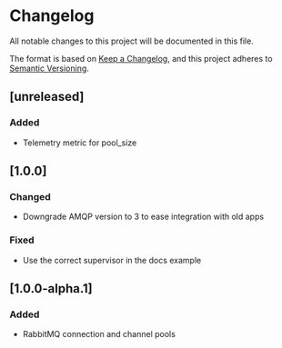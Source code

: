 # Changelog

All notable changes to this project will be documented in this file.

The format is based on [Keep a Changelog](https://keepachangelog.com/en/1.1.0/),
and this project adheres to [Semantic Versioning](https://semver.org/spec/v2.0.0.html).

## [unreleased]

### Added

- Telemetry metric for pool_size

## [1.0.0]

### Changed

- Downgrade AMQP version to 3 to ease integration with old apps

### Fixed

- Use the correct supervisor in the docs example

## [1.0.0-alpha.1]


### Added

- RabbitMQ connection and channel pools
